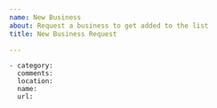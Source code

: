 ```yaml
---
name: New Business
about: Request a business to get added to the list
title: New Business Request

---
```


```
- category:
  comments:
  location:
  name:
  url:
```
